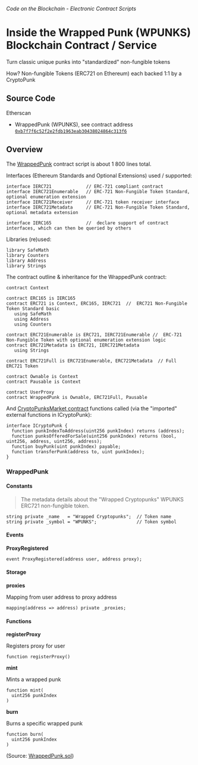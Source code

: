 
_Code on the Blockchain - Electronic Contract Scripts_


# Inside the Wrapped Punk (WPUNKS) Blockchain Contract / Service


Turn classic unique punks into "standardized" non-fungible tokens

How? Non-fungible Tokens (ERC721 on Ethereum) each backed 1:1 by a CryptoPunk



## Source Code

Etherscan

- WrappedPunk (WPUNKS), see contract address [`0xb7f7f6c52f2e2fdb1963eab30438024864c313f6`](https://etherscan.io/address/0xb7f7f6c52f2e2fdb1963eab30438024864c313f6#code)




## Overview

The [WrappedPunk](dl/WrappedPunk.sol) contract script is about 1 800 lines total.


<!--
Contract commentary:

> ???
>

-->



Interfaces (Ethereum Standards and Optional Extensions) used / supported:
``` solidity
interface IERC721             // ERC-721 compliant contract
interface IERC721Enumerable   // ERC-721 Non-Fungible Token Standard, optional enumeration extension
interface IERC721Receiver     // ERC-721 token receiver interface
interface IERC721Metadata     // ERC-721 Non-Fungible Token Standard, optional metadata extension

interface IERC165             //  declare support of contract interfaces, which can then be queried by others
```


Libraries (re)used:

``` solidity
library SafeMath
library Counters
library Address
library Strings
```


The contract outline & inheritance for the WrappedPunk contract:

``` solidity
contract Context

contract ERC165 is IERC165
contract ERC721 is Context, ERC165, IERC721  //  ERC721 Non-Fungible Token Standard basic
   using SafeMath
   using Address
   using Counters

contract ERC721Enumerable is ERC721, IERC721Enumerable //  ERC-721 Non-Fungible Token with optional enumeration extension logic
contract ERC721Metadata is ERC721, IERC721Metadata
   using Strings

contract ERC721Full is ERC721Enumerable, ERC721Metadata  // Full ERC721 Token

contract Ownable is Context
contract Pausable is Context

contract UserProxy
contract WrappedPunk is Ownable, ERC721Full, Pausable
```


And [CryptoPunksMarket contract](../contracts) functions called
(via the "imported" external functions in ICryptoPunk):

``` solidity
interface ICryptoPunk {
  function punkIndexToAddress(uint256 punkIndex) returns (address);
  function punksOfferedForSale(uint256 punkIndex) returns (bool, uint256, address, uint256, address);
  function buyPunk(uint punkIndex) payable;
  function transferPunk(address to, uint punkIndex);
}
```


### WrappedPunk

#### Constants

> The metadata details about the "Wrapped Cryptopunks" WPUNKS ERC721 non-fungible token.

``` solidity
string private _name   = "Wrapped Cryptopunks";  // Token name
string private _symbol = "WPUNKS";               // Token symbol
```


#### Events

**ProxyRegistered**

``` solidity
event ProxyRegistered(address user, address proxy);
```

#### Storage

**proxies**

Mapping from user address to proxy address

``` solidity
mapping(address => address) private _proxies;
```

#### Functions

**registerProxy**

Registers proxy for user

``` solidity
function registerProxy()
```

<!--
  todo/check:
    why register proxy for user?  is it a two-step process for better security?
-->


**mint**

Mints a wrapped punk

``` solidity
function mint(
  uint256 punkIndex
)
```

**burn**

Burns a specific wrapped punk

``` solidity
function burn(
  uint256 punkIndex
)
```

(Source: [WrappedPunk.sol](WrappedPunk.sol))

